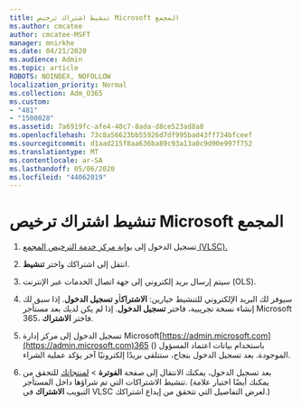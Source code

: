 ```yaml
---
title: تنشيط اشتراك ترخيص Microsoft المجمع
ms.author: cmcatee
author: cmcatee-MSFT
manager: mnirkhe
ms.date: 04/21/2020
ms.audience: Admin
ms.topic: article
ROBOTS: NOINDEX, NOFOLLOW
localization_priority: Normal
ms.collection: Adm_O365
ms.custom:
- "481"
- "1500028"
ms.assetid: 7a6919fc-afe4-40c7-8ada-d8ce523ad8a8
ms.openlocfilehash: 73c8a56623bb55926d7df995bad43ff734bfceef
ms.sourcegitcommit: d1aad215f8aa636ba89c93a13a0c9d90e997f752
ms.translationtype: MT
ms.contentlocale: ar-SA
ms.lasthandoff: 05/06/2020
ms.locfileid: "44062019"
---
```

# <a name="activating-a-microsoft-volume-license-subscription"></a>تنشيط اشتراك ترخيص Microsoft المجمع

1. تسجيل الدخول إلى [بوابة مركز خدمة الترخيص المجمع (VLSC).](https://go.microsoft.com/fwlink/p/?LinkId=329762)

2. انتقل إلى اشتراكك واختر **تنشيط**.

3. سيتم إرسال بريد إلكتروني إلى جهة اتصال الخدمات عبر الإنترنت (OLS).

4. سيوفر لك البريد الإلكتروني للتنشيط خيارين: **الاشتراك**أو **تسجيل الدخول**. إذا سبق لك إنشاء نسخة تجريبية، فاختر **تسجيل الدخول**. إذا لم يكن لديك بعد مستأجر Microsoft 365، فاختر **الاشتراك**.

5. تسجيل الدخول إلى مركز إدارة Microsoft[https://admin.microsoft.com](https://admin.microsoft.com)365 () باستخدام بيانات اعتماد المسؤول الموجودة. بعد تسجيل الدخول بنجاح، ستتلقى بريدًا إلكترونيًا آخر يؤكد عملية الشراء.

6. بعد تسجيل الدخول، يمكنك الانتقال إلى صفحة **الفوترة** \> [لمنتجاتك](https://go.microsoft.com/fwlink/p/?linkid=842054) للتحقق من تنشيط الاشتراكات التي تم شراؤها داخل المستأجر. (يمكنك أيضًا اختيار علامة التبويب **الاشتراك** في VLSC لعرض التفاصيل التي تتحقق من إيداع اشتراكك.)
